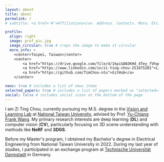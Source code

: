 ```yaml
---
layout: about
title: about
permalink: /
# subtitle: <a href='#'>Affiliations</a>. Address. Contacts. Moto. Etc.

profile:
  align: right
  image: prof_pic.jpg
  image_circular: true # crops the image to make it circular
  more_info: >
    <center>Taipei, Taiwan</center>
    <center>
        <a href="https://drive.google.com/file/d/1kpiGAN3KHd_4Tey_fVhqoOWl6sxFKrpK/view?usp=sharing">CV</a> | 
        <a href="https://www.linkedin.com/in/zi-ting-chou-251875201">LinkedIn</a> | 
        <a href="https://github.com/TimChou-ntu">GitHub</a>
    </center>

news: true # includes a list of news items
selected_papers: true # includes a list of papers marked as "selected={true}"
social: false # includes social icons at the bottom of the page
---
```


I am Zi Ting Chou, currently pursuing my M.S. degree in the [Vision and Learning Lab](http://vllab.ee.ntu.edu.tw/) at [National Taiwan University](https://www.ntu.edu.tw/english/), advised by Prof. [Yu-Chiang Frank Wang](http://vllab.ee.ntu.edu.tw/ycwang.html). My primary research interests are deep learning (**DL**) and computer vision (**CV**), particularly focusing on 3D scene understanding with methods like **NeRF** and **3DGS**.

Before my Master's program, I obtained my Bachelor's degree in Electrical Engineering from National Taiwan University in 2022. During my last year of studies, I participated in an exchange program at [Technische Universität Darmstadt](https://www.tu-darmstadt.de/index.en.jsp) in Germany.